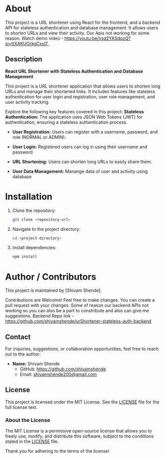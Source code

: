 # About

This project is a URL shortener using React for the frontend, and a backend API for stateless authentication and database management. It allows users to shorten URLs and view their activity.
Our Apis not working for some reason. Watch demo video - https://youtu.be/vsd2YASdqzQ?si=ttXAKUOrkgCxsl7_

## Description

**React URL Shortener with Stateless Authentication and Database Management**

This project is a URL shortener application that allows users to shorten long URLs and manage their shortened links. It includes features like stateless authentication for user login and registration, user role management, and user activity tracking.

Explore the following key features covered in this project:
**Stateless Authentication:** The application uses JSON Web Tokens (JWT) for authentication, ensuring a stateless authentication process.

- **User Registration:** Users can register with a username, password, and role (NORMAL or ADMIN).

- **User Login:** Registered users can log in using their username and password

- **URL Shortening:** Users can shorten long URLs to easily share them.

- **User Data Management:** Manange data of user and activity using database

# Installation

1. Clone the repository:

   ```bash
   git clone <repository-url>

2. Navigate to the project directory:

   ```bash
   cd <project-directory>

3. Install dependencies:

   ```bash
   npm install

# Author / Contributors

This project is maintained by [Shivam Shende].

Contributions are Welcome! Feel free to make changes. You can create a pull request with your changes.
Some of reason our backend APIs not working so you can also be a part to constribute and also can give me suggestions. Backend Repo link - https://github.com/shivamshende/urShortener-stateless-auth-backend

## Contact

For inquiries, suggestions, or collaboration opportunities, feel free to reach out to the author:

- **Name:** Shivam Shende
  - GitHub: https://github.com/shivamshende
  - Email: shivamshende200@gmail.com

## License

This project is licensed under the MIT License. See the [LICENSE](LICENSE) file for the full license text.

### About the License

The MIT License is a permissive open-source license that allows you to freely use, modify, and distribute this software, subject to the conditions stated in the [LICENSE](LICENSE) file.

Thank you for adhering to the terms of the license!